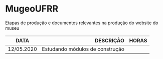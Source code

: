 # MugeoUFRR
 Etapas de produção e documentos relevantes na produção do website do museu

DATA | DESCRIÇÂO | HORAS
:---: | ---: | :---
12/05.2020 | Estudando módulos de construção | 
